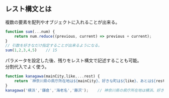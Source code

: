 ## レスト構文とは
複数の要素を配列やオブジェクトに入れることが出来る。
```javascript
function sum(...num) {
    return num.reduce((previous, current) => previous + current);
}
// 引数を好きなだけ指定することが出来るようになる。
sum(1,2,3,4,5)    // 15
```
パラメータを設定した後、残りをレスト構文で記述することも可能。  
分割代入でよく使う。
```javascript
function kanagawa(mainCity,like,...rest) {
    return `神奈川県の県庁所在地は${mainCity}、好きな町は${like}、あとは${rest}市があります。`;
}
kanagawa('横浜','鎌倉','海老名','藤沢');    // 神奈川県の県庁所在地は横浜、好きな町は鎌倉、あとは海老名,藤沢市があります。
```
